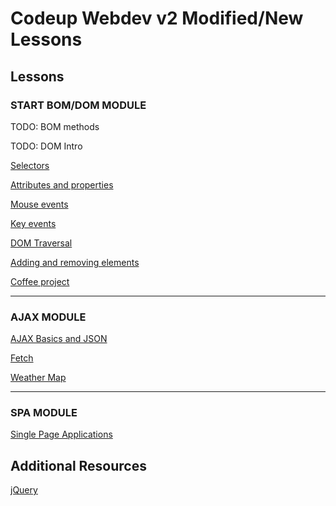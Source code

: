 # Codeup Webdev v2 Modified/New Lessons


## Lessons

### START BOM/DOM MODULE

TODO: BOM methods

TODO: DOM Intro

[Selectors](no_jquery/selectors.md)

[Attributes and properties](no_jquery/essential-methods/attributes-and-css.md)

[Mouse events](no_jquery/events/mouse-events.md)

[Key events](no_jquery/events/keyboard-events.md)

[DOM Traversal](no_jquery/essential-methods/traversing.md) 

[Adding and removing elements](no_jquery/add_remove.md)

[Coffee project](https://java.codeup.com/javascript-i/coffee-project/)

-------------------------------------------------

### AJAX MODULE

[AJAX Basics and JSON](no_jquery/ajax/index.md)

[Fetch](no_jquery/ajax/requests-and-responses.md)

[Weather Map](no_jquery/ajax/weather-map.md)

-------------------------------------------------

### SPA MODULE

[Single Page Applications](spa/index.md)

## Additional Resources

[jQuery](no_jquery/index.md)
